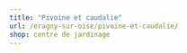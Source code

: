 ```yaml
---
title: "Pivoine et caudalie"
url: /eragny-sur-oise/pivoine-et-caudalie/
shop: centre de jardinage
---
```

